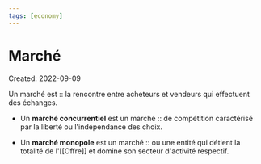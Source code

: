 ```yaml
---
tags: [economy]
---
```

# Marché
Created: 2022-09-09

Un marché est :: la rencontre entre acheteurs et vendeurs qui effectuent des échanges.
<!--SR:!2023-11-03,99,250-->

- Un **marché concurrentiel** est un marché :: de compétition caractérisé par la liberté ou l'indépendance des choix.
<!--SR:!2024-05-22,237,250-->
- Un **marché monopole** est un marché :: ou une entité qui détient la totalité de l'[[Offre]] et domine son secteur d'activité respectif.
<!--SR:!2024-10-29,464,248-->